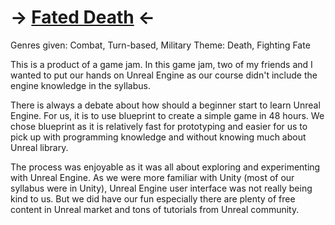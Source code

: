 # -> [Fated Death](https://acekugen.itch.io/fateddeath) <-

Genres given: Combat, Turn-based, Military
Theme: Death, Fighting Fate

This is a product of a game jam. In this game jam, two of my friends and I wanted to put our hands on Unreal Engine as our course didn't include the engine knowledge in the syllabus. 

There is always a debate about how should a beginner start to learn Unreal Engine. For us, it is to use blueprint to create a simple game in 48 hours. We chose blueprint as it is relatively fast for prototyping and easier for us to pick up with programming knowledge and without knowing much about Unreal library.

The process was enjoyable as it was all about exploring and experimenting with Unreal Engine. As we were more familiar with Unity (most of our syllabus were in Unity), Unreal Engine user interface was not really being kind to us. But we did have our fun especially there are plenty of free content in Unreal market and tons of tutorials from Unreal community.
